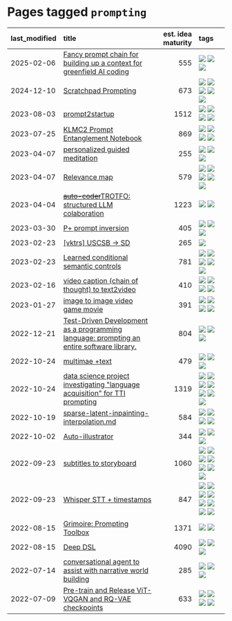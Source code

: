 # Pages tagged `prompting`

|last_modified|title|est. idea maturity|tags
|:---|:---|---:|:---|
|2025-02-06|[Fancy prompt chain for building up a context for greenfield AI coding](../ai_coder_prompt_sequence.md)|555|[![](https://img.shields.io/badge/tag-llm-496a1)](../tags/llm.md) [![](https://img.shields.io/badge/tag-open_source-683f3)](../tags/open_source.md) [![](https://img.shields.io/badge/tag-prompting-96bcc)](../tags/prompting.md)|
|2024-12-10|[Scratchpad Prompting](../scratchpad_prompting.md)|673|[![](https://img.shields.io/badge/tag-agentic-dd597e)](../tags/agentic.md) [![](https://img.shields.io/badge/tag-experimental-b25b5)](../tags/experimental.md) [![](https://img.shields.io/badge/tag-interpretability-a682e)](../tags/interpretability.md) [![](https://img.shields.io/badge/tag-llm-496a1)](../tags/llm.md) [![](https://img.shields.io/badge/tag-prompting-96bcc)](../tags/prompting.md)|
|2023-08-03|[prompt2startup](../prompt2startup.md)|1512|[![](https://img.shields.io/badge/tag-animation-e6ab9)](../tags/animation.md) [![](https://img.shields.io/badge/tag-experimental-b25b5)](../tags/experimental.md) [![](https://img.shields.io/badge/tag-prompting-96bcc)](../tags/prompting.md) [![](https://img.shields.io/badge/tag-tooling-b08442)](../tags/tooling.md)|
|2023-07-25|[KLMC2 Prompt Entanglement Notebook](../klmc2-prompt-entanglement.md)|869|[![](https://img.shields.io/badge/tag-completed-77485f)](../tags/completed.md) [![](https://img.shields.io/badge/tag-notebook-7ffa70)](../tags/notebook.md) [![](https://img.shields.io/badge/tag-prompting-96bcc)](../tags/prompting.md) [![](https://img.shields.io/badge/tag-tooling-b08442)](../tags/tooling.md)|
|2023-04-07|[personalized guided meditation](../personalized-guided-meditation.md)|255|[![](https://img.shields.io/badge/tag-dataset-e839f4)](../tags/dataset.md) [![](https://img.shields.io/badge/tag-experimental-b25b5)](../tags/experimental.md) [![](https://img.shields.io/badge/tag-prompting-96bcc)](../tags/prompting.md)|
|2023-04-07|[Relevance map](../Relevance_map.md)|579|[![](https://img.shields.io/badge/tag-meta-43d799)](../tags/meta.md) [![](https://img.shields.io/badge/tag-prompting-96bcc)](../tags/prompting.md) [![](https://img.shields.io/badge/tag-publication-d548d8)](../tags/publication.md) [![](https://img.shields.io/badge/tag-stability-98b52b)](../tags/stability.md) [![](https://img.shields.io/badge/tag-tooling-b08442)](../tags/tooling.md)|
|2023-04-04|[~~auto-coder~~TROTFO: structured LLM colaboration](../auto-coder.md)|1223|[![](https://img.shields.io/badge/tag-prompting-96bcc)](../tags/prompting.md) [![](https://img.shields.io/badge/tag-tooling-b08442)](../tags/tooling.md)|
|2023-03-30|[P+ prompt inversion](../p_plus_inversion.md)|405|[![](https://img.shields.io/badge/tag-prompting-96bcc)](../tags/prompting.md) [![](https://img.shields.io/badge/tag-tooling-b08442)](../tags/tooling.md) [![](https://img.shields.io/badge/tag-wip-97a75e)](../tags/wip.md)|
|2023-02-23|[[vktrs] USCSB -> SD](../vktrs_uscsb_sd.md)|265|[![](https://img.shields.io/badge/tag-prompting-96bcc)](../tags/prompting.md)|
|2023-02-23|[Learned conditional semantic controls](../learned-conditional-semantic-controls.md)|781|[![](https://img.shields.io/badge/tag-animation-e6ab9)](../tags/animation.md) [![](https://img.shields.io/badge/tag-colab-297b32)](../tags/colab.md) [![](https://img.shields.io/badge/tag-experimental-b25b5)](../tags/experimental.md) [![](https://img.shields.io/badge/tag-prompting-96bcc)](../tags/prompting.md) [![](https://img.shields.io/badge/tag-tooling-b08442)](../tags/tooling.md)|
|2023-02-16|[video caption (chain of thought) to text2video](../video_caption_transfer.md)|410|[![](https://img.shields.io/badge/tag-animation-e6ab9)](../tags/animation.md) [![](https://img.shields.io/badge/tag-experimental-b25b5)](../tags/experimental.md) [![](https://img.shields.io/badge/tag-prompting-96bcc)](../tags/prompting.md) [![](https://img.shields.io/badge/tag-tooling-b08442)](../tags/tooling.md)|
|2023-01-27|[image to image video game movie](../img2img_video_game_movie.md)|391|[![](https://img.shields.io/badge/tag-animation-e6ab9)](../tags/animation.md) [![](https://img.shields.io/badge/tag-prompting-96bcc)](../tags/prompting.md) [![](https://img.shields.io/badge/tag-tooling-b08442)](../tags/tooling.md) [![](https://img.shields.io/badge/tag-wip-97a75e)](../tags/wip.md)|
|2022-12-21|[Test-Driven Development as a programming language: prompting an entire software library.](../tdd_is_2_op.md)|804|[![](https://img.shields.io/badge/tag-experimental-b25b5)](../tags/experimental.md) [![](https://img.shields.io/badge/tag-prompting-96bcc)](../tags/prompting.md) [![](https://img.shields.io/badge/tag-tooling-b08442)](../tags/tooling.md)|
|2022-10-24|[multimae +text](../multimae_w_text.md)|479|[![](https://img.shields.io/badge/tag-experimental-b25b5)](../tags/experimental.md) [![](https://img.shields.io/badge/tag-prompting-96bcc)](../tags/prompting.md) [![](https://img.shields.io/badge/tag-text-8e95e2)](../tags/text.md)|
|2022-10-24|[data science project investigating "language acquisition" for TTI prompting](../tti_language_aqcuisition.md)|1319|[![](https://img.shields.io/badge/tag-alignment-ac8815)](../tags/alignment.md) [![](https://img.shields.io/badge/tag-dataset-e839f4)](../tags/dataset.md) [![](https://img.shields.io/badge/tag-experimental-b25b5)](../tags/experimental.md) [![](https://img.shields.io/badge/tag-prompting-96bcc)](../tags/prompting.md) [![](https://img.shields.io/badge/tag-publication-d548d8)](../tags/publication.md) [![](https://img.shields.io/badge/tag-publicgood-0e5ec)](../tags/publicgood.md) [![](https://img.shields.io/badge/tag-stability-98b52b)](../tags/stability.md)|
|2022-10-19|[sparse-latent-inpainting-interpolation.md](../sparse-latent-inpainting-interpolation.md)|584|[![](https://img.shields.io/badge/tag-animation-e6ab9)](../tags/animation.md) [![](https://img.shields.io/badge/tag-prompting-96bcc)](../tags/prompting.md) [![](https://img.shields.io/badge/tag-tooling-b08442)](../tags/tooling.md) [![](https://img.shields.io/badge/tag-wip-97a75e)](../tags/wip.md)|
|2022-10-02|[Auto-illustrator](../auto-illustrator.md)|344|[![](https://img.shields.io/badge/tag-completed-77485f)](../tags/completed.md) [![](https://img.shields.io/badge/tag-prompting-96bcc)](../tags/prompting.md) [![](https://img.shields.io/badge/tag-tooling-b08442)](../tags/tooling.md)|
|2022-09-23|[subtitles to storyboard](../subtitles-to-storyboard.md)|1060|[![](https://img.shields.io/badge/tag-accessibility-90446b)](../tags/accessibility.md) [![](https://img.shields.io/badge/tag-animation-e6ab9)](../tags/animation.md) [![](https://img.shields.io/badge/tag-completed-77485f)](../tags/completed.md) [![](https://img.shields.io/badge/tag-open_source-683f3)](../tags/open_source.md) [![](https://img.shields.io/badge/tag-prompting-96bcc)](../tags/prompting.md) [![](https://img.shields.io/badge/tag-tooling-b08442)](../tags/tooling.md) [![](https://img.shields.io/badge/tag-wip-97a75e)](../tags/wip.md)|
|2022-09-23|[Whisper STT + timestamps](../whisper-stt-plus-timestamps.md)|847|[![](https://img.shields.io/badge/tag-colab-297b32)](../tags/colab.md) [![](https://img.shields.io/badge/tag-dataset-e839f4)](../tags/dataset.md) [![](https://img.shields.io/badge/tag-experimental-b25b5)](../tags/experimental.md) [![](https://img.shields.io/badge/tag-meta-43d799)](../tags/meta.md) [![](https://img.shields.io/badge/tag-prompting-96bcc)](../tags/prompting.md) [![](https://img.shields.io/badge/tag-publicgood-0e5ec)](../tags/publicgood.md) [![](https://img.shields.io/badge/tag-stability-98b52b)](../tags/stability.md) [![](https://img.shields.io/badge/tag-tooling-b08442)](../tags/tooling.md)|
|2022-08-15|[Grimoire: Prompting Toolbox](../grimoire.md)|1371|[![](https://img.shields.io/badge/tag-prompting-96bcc)](../tags/prompting.md) [![](https://img.shields.io/badge/tag-tooling-b08442)](../tags/tooling.md)|
|2022-08-15|[Deep DSL](../multistage-unsupervised-deep-DSL-learning-from-prompts-data.md)|4090|[![](https://img.shields.io/badge/tag-experimental-b25b5)](../tags/experimental.md) [![](https://img.shields.io/badge/tag-prompting-96bcc)](../tags/prompting.md) [![](https://img.shields.io/badge/tag-tooling-b08442)](../tags/tooling.md)|
|2022-07-14|[conversational agent to assist with narrative world building](../world-building-agent.md)|285|[![](https://img.shields.io/badge/tag-dataset-e839f4)](../tags/dataset.md) [![](https://img.shields.io/badge/tag-experimental-b25b5)](../tags/experimental.md) [![](https://img.shields.io/badge/tag-prompting-96bcc)](../tags/prompting.md)|
|2022-07-09|[Pre-train and Release ViT-VQGAN and RQ-VAE checkpoints](../pretrained_vit-vqgan_checkpoints.md)|633|[![](https://img.shields.io/badge/tag-completed-77485f)](../tags/completed.md) [![](https://img.shields.io/badge/tag-dataset-e839f4)](../tags/dataset.md) [![](https://img.shields.io/badge/tag-prompting-96bcc)](../tags/prompting.md) [![](https://img.shields.io/badge/tag-tooling-b08442)](../tags/tooling.md)|